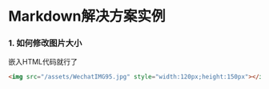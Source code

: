 # Markdown解决方案实例

### 1. 如何修改图片大小

嵌入HTML代码就行了

```html
<img src="/assets/WechatIMG95.jpg" style="width:120px;height:150px"></img>
```


